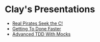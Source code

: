 # Clay's Presentations

 - [Real Pirates Seek the C!](real-pirates-seek-the-c.html)
 - [Getting To Done Faster](getting-done-faster-work-small.html)
 - [Advanced TDD With Mocks](advanced-tdd-with-mocks.html)